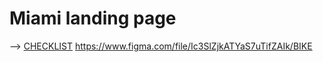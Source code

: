 # Miami landing page



--> [CHECKLIST](https://github.com/mate-academy/layout_miami/blob/master/checklist.md)
https://www.figma.com/file/Ic3SlZjkATYaS7uTifZAIk/BIKE
